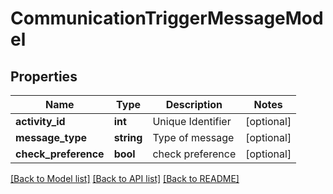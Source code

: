 # CommunicationTriggerMessageModel

## Properties
Name | Type | Description | Notes
------------ | ------------- | ------------- | -------------
**activity_id** | **int** | Unique Identifier | [optional] 
**message_type** | **string** | Type of message | [optional] 
**check_preference** | **bool** | check preference | [optional] 

[[Back to Model list]](../README.md#documentation-for-models) [[Back to API list]](../README.md#documentation-for-api-endpoints) [[Back to README]](../README.md)


